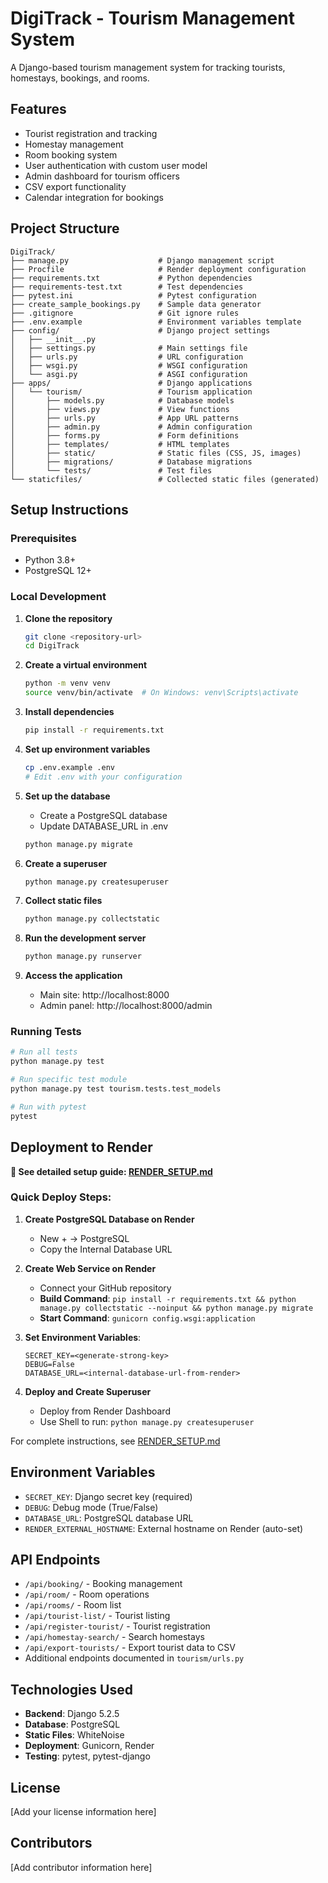 # DigiTrack - Tourism Management System

A Django-based tourism management system for tracking tourists, homestays, bookings, and rooms.

## Features

- Tourist registration and tracking
- Homestay management
- Room booking system
- User authentication with custom user model
- Admin dashboard for tourism officers
- CSV export functionality
- Calendar integration for bookings

## Project Structure

```
DigiTrack/
├── manage.py                    # Django management script
├── Procfile                     # Render deployment configuration
├── requirements.txt             # Python dependencies
├── requirements-test.txt        # Test dependencies
├── pytest.ini                   # Pytest configuration
├── create_sample_bookings.py    # Sample data generator
├── .gitignore                   # Git ignore rules
├── .env.example                 # Environment variables template
├── config/                      # Django project settings
│   ├── __init__.py
│   ├── settings.py              # Main settings file
│   ├── urls.py                  # URL configuration
│   ├── wsgi.py                  # WSGI configuration
│   └── asgi.py                  # ASGI configuration
├── apps/                        # Django applications
│   └── tourism/                 # Tourism application
│       ├── models.py            # Database models
│       ├── views.py             # View functions
│       ├── urls.py              # App URL patterns
│       ├── admin.py             # Admin configuration
│       ├── forms.py             # Form definitions
│       ├── templates/           # HTML templates
│       ├── static/              # Static files (CSS, JS, images)
│       ├── migrations/          # Database migrations
│       └── tests/               # Test files
└── staticfiles/                 # Collected static files (generated)
```

## Setup Instructions

### Prerequisites

- Python 3.8+
- PostgreSQL 12+

### Local Development

1. **Clone the repository**
   ```bash
   git clone <repository-url>
   cd DigiTrack
   ```

2. **Create a virtual environment**
   ```bash
   python -m venv venv
   source venv/bin/activate  # On Windows: venv\Scripts\activate
   ```

3. **Install dependencies**
   ```bash
   pip install -r requirements.txt
   ```

4. **Set up environment variables**
   ```bash
   cp .env.example .env
   # Edit .env with your configuration
   ```

5. **Set up the database**
   - Create a PostgreSQL database
   - Update DATABASE_URL in .env
   ```bash
   python manage.py migrate
   ```

6. **Create a superuser**
   ```bash
   python manage.py createsuperuser
   ```

7. **Collect static files**
   ```bash
   python manage.py collectstatic
   ```

8. **Run the development server**
   ```bash
   python manage.py runserver
   ```

9. **Access the application**
   - Main site: http://localhost:8000
   - Admin panel: http://localhost:8000/admin

### Running Tests

```bash
# Run all tests
python manage.py test

# Run specific test module
python manage.py test tourism.tests.test_models

# Run with pytest
pytest
```

## Deployment to Render

**📖 See detailed setup guide: [RENDER_SETUP.md](RENDER_SETUP.md)**

### Quick Deploy Steps:

1. **Create PostgreSQL Database on Render**
   - New + → PostgreSQL
   - Copy the Internal Database URL

2. **Create Web Service on Render**
   - Connect your GitHub repository
   - **Build Command**: `pip install -r requirements.txt && python manage.py collectstatic --noinput && python manage.py migrate`
   - **Start Command**: `gunicorn config.wsgi:application`

3. **Set Environment Variables**:
   ```env
   SECRET_KEY=<generate-strong-key>
   DEBUG=False
   DATABASE_URL=<internal-database-url-from-render>
   ```

4. **Deploy and Create Superuser**
   - Deploy from Render Dashboard
   - Use Shell to run: `python manage.py createsuperuser`

For complete instructions, see [RENDER_SETUP.md](RENDER_SETUP.md)

## Environment Variables

- `SECRET_KEY`: Django secret key (required)
- `DEBUG`: Debug mode (True/False)
- `DATABASE_URL`: PostgreSQL database URL
- `RENDER_EXTERNAL_HOSTNAME`: External hostname on Render (auto-set)

## API Endpoints

- `/api/booking/` - Booking management
- `/api/room/` - Room operations
- `/api/rooms/` - Room list
- `/api/tourist-list/` - Tourist listing
- `/api/register-tourist/` - Tourist registration
- `/api/homestay-search/` - Search homestays
- `/api/export-tourists/` - Export tourist data to CSV
- Additional endpoints documented in `tourism/urls.py`

## Technologies Used

- **Backend**: Django 5.2.5
- **Database**: PostgreSQL
- **Static Files**: WhiteNoise
- **Deployment**: Gunicorn, Render
- **Testing**: pytest, pytest-django

## License

[Add your license information here]

## Contributors

[Add contributor information here]
